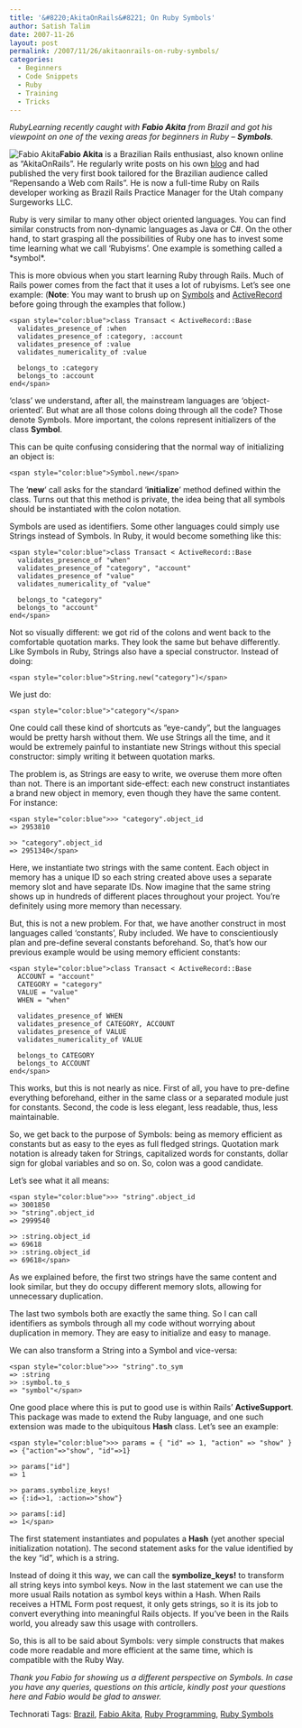 ```yaml
---
title: '&#8220;AkitaOnRails&#8221; On Ruby Symbols'
author: Satish Talim
date: 2007-11-26
layout: post
permalink: /2007/11/26/akitaonrails-on-ruby-symbols/
categories:
  - Beginners
  - Code Snippets
  - Ruby
  - Training
  - Tricks
---
```

<div>
  <p>
    <em>RubyLearning recently caught with <strong>Fabio Akita</strong> from Brazil and got his viewpoint on one of the vexing areas for beginners in Ruby &#8211; <strong>Symbols</strong>.</em>
  </p>
  
  <p class="block">
    <img class="alignleft" title="Fabio Akita" src="http://www.rubylearning.com/images/akita.jpg" alt="Fabio Akita" /><strong>Fabio Akita</strong> is a Brazilian Rails enthusiast, also known online as &#8220;AkitaOnRails&#8221;. He regularly write posts on his own <a href="http://www.akitaonrails.com/">blog</a> and had published the very first book tailored for the Brazilian audience called &#8220;Repensando a Web com Rails&#8221;. He is now a full-time Ruby on Rails developer working as Brazil Rails Practice Manager for the Utah company Surgeworks LLC.
  </p>
  
  <p>
    Ruby is very similar to many other object oriented languages. You can find similar constructs from non-dynamic languages as Java or C#. On the other hand, to start grasping all the possibilities of Ruby one has to invest some time learning what we call &#8216;Rubyisms&#8217;. One example is something called a *symbol*.
  </p>
  
  <p>
    This is more obvious when you start learning Ruby through Rails. Much of Rails power comes from the fact that it uses a lot of rubyisms. Let&#8217;s see one example: (<strong>Note</strong>: You may want to brush up on <a href="http://rubylearning.com/satishtalim/ruby_symbols.html">Symbols</a> and <a href="http://rubylearning.com/satishtalim/ruby_activerecord_and_mysql.html">ActiveRecord</a> before going through the examples that follow.)
  </p>
  
  <pre><code>&lt;span style="color:blue">class Transact &lt; ActiveRecord::Base
  validates_presence_of :when
  validates_presence_of :category, :account
  validates_presence_of :value
  validates_numericality_of :value

  belongs_to :category
  belongs_to :account
end&lt;/span></code></pre>
  
  <p>
    &#8216;class&#8217; we understand, after all, the mainstream languages are &#8216;object-oriented&#8217;. But what are all those colons doing through all the code? Those denote Symbols. More important, the colons represent initializers of the class <strong>Symbol</strong>.
  </p>
  
  <p>
    This can be quite confusing considering that the normal way of initializing an object is:
  </p>
  
  <pre><code>&lt;span style="color:blue">Symbol.new&lt;/span></code></pre>
  
  <p>
    The &#8216;<strong>new</strong>&#8216; call asks for the standard &#8216;<strong>initialize</strong>&#8216; method defined within the class. Turns out that this method is private, the idea being that all symbols should be instantiated with the colon notation.
  </p>
  
  <p>
    Symbols are used as identifiers. Some other languages could simply use Strings instead of Symbols. In Ruby, it would become something like this:
  </p>
  
  <pre><code>&lt;span style="color:blue">class Transact &lt; ActiveRecord::Base
  validates_presence_of "when"
  validates_presence_of "category", "account"
  validates_presence_of "value"
  validates_numericality_of "value"

  belongs_to "category"
  belongs_to "account"
end&lt;/span></code></pre>
  
  <p>
    Not so visually different: we got rid of the colons and went back to the comfortable quotation marks. They look the same but behave differently. Like Symbols in Ruby, Strings also have a special constructor. Instead of doing:
  </p>
  
  <pre><code>&lt;span style="color:blue">String.new("category")&lt;/span></code></pre>
  
  <p>
    We just do:
  </p>
  
  <pre><code>&lt;span style="color:blue">"category"&lt;/span></code></pre>
  
  <p>
    One could call these kind of shortcuts as &#8220;eye-candy&#8221;, but the languages would be pretty harsh without them. We use Strings all the time, and it would be extremely painful to instantiate new Strings without this special constructor: simply writing it between quotation marks.
  </p>
  
  <p>
    The problem is, as Strings are easy to write, we overuse them more often than not. There is an important side-effect: each new construct instantiates a brand new object in memory, even though they have the same content. For instance:
  </p>
  
  <pre><code>&lt;span style="color:blue">>> "category".object_id
=> 2953810

>> "category".object_id
=> 2951340&lt;/span></code></pre>
  
  <p>
    Here, we instantiate two strings with the same content. Each object in memory has a unique ID so each string created above uses a separate memory slot and have separate IDs. Now imagine that the same string shows up in hundreds of different places throughout your project. You&#8217;re definitely using more memory than necessary.
  </p>
  
  <p>
    But, this is not a new problem. For that, we have another construct in most languages called &#8216;constants&#8217;, Ruby included. We have to conscientiously plan and pre-define several constants beforehand. So, that&#8217;s how our previous example would be using memory efficient constants:
  </p>
  
  <pre><code>&lt;span style="color:blue">class Transact &lt; ActiveRecord::Base
  ACCOUNT = "account"
  CATEGORY = "category"
  VALUE = "value"
  WHEN = "when"

  validates_presence_of WHEN
  validates_presence_of CATEGORY, ACCOUNT
  validates_presence_of VALUE
  validates_numericality_of VALUE

  belongs_to CATEGORY
  belongs_to ACCOUNT
end&lt;/span></code></pre>
  
  <p>
    This works, but this is not nearly as nice. First of all, you have to pre-define everything beforehand, either in the same class or a separated module just for constants. Second, the code is less elegant, less readable, thus, less maintainable.
  </p>
  
  <p>
    So, we get back to the purpose of Symbols: being as memory efficient as constants but as easy to the eyes as full fledged strings. Quotation mark notation is already taken for Strings, capitalized words for constants, dollar sign for global variables and so on. So, colon was a good candidate.
  </p>
  
  <p>
    Let&#8217;s see what it all means:
  </p>
  
  <pre><code>&lt;span style="color:blue">>> "string".object_id
=> 3001850
>> "string".object_id
=> 2999540

>> :string.object_id
=> 69618
>> :string.object_id
=> 69618&lt;/span></code></pre>
  
  <p>
    As we explained before, the first two strings have the same content and look similar, but they do occupy different memory slots, allowing for unnecessary duplication.
  </p>
  
  <p>
    The last two symbols both are exactly the same thing. So I can call identifiers as symbols through all my code without worrying about duplication in memory. They are easy to initialize and easy to manage.
  </p>
  
  <p>
    We can also transform a String into a Symbol and vice-versa:
  </p>
  
  <pre><code>&lt;span style="color:blue">>> "string".to_sym
=> :string
>> :symbol.to_s
=> "symbol"&lt;/span></code></pre>
  
  <p>
    One good place where this is put to good use is within Rails&#8217; <strong>ActiveSupport</strong>. This package was made to extend the Ruby language, and one such extension was made to the ubiquitous <strong>Hash</strong> class. Let&#8217;s see an example:
  </p>
  
  <pre><code>&lt;span style="color:blue">>> params = { "id" => 1, "action" => "show" }
=> {"action"=>"show", "id"=>1}

>> params["id"]
=> 1

>> params.symbolize_keys!
=> {:id=>1, :action=>"show"}

>> params[:id]
=> 1&lt;/span></code></pre>
  
  <p>
    The first statement instantiates and populates a <strong>Hash</strong> (yet another special initialization notation). The second statement asks for the value identified by the key &#8220;id&#8221;, which is a string.
  </p>
  
  <p>
    Instead of doing it this way, we can call the <strong>symbolize_keys!</strong> to transform all string keys into symbol keys. Now in the last statement we can use the more usual Rails notation as symbol keys within a Hash. When Rails receives a HTML Form post request, it only gets strings, so it is its job to convert everything into meaningful Rails objects. If you&#8217;ve been in the Rails world, you already saw this usage with controllers.
  </p>
  
  <p>
    So, this is all to be said about Symbols: very simple constructs that makes code more readable and more efficient at the same time, which is compatible with the Ruby Way.
  </p>
  
  <p>
    <em>Thank you Fabio for showing us a different perspective on Symbols. In case you have any queries, questions on this article, kindly post your questions here and Fabio would be glad to answer.</em>
  </p>
</div>

Technorati Tags: <a href="http://technorati.com/tag/Brazil" rel="tag">Brazil</a>, <a href="http://technorati.com/tag/Fabio+Akita" rel="tag">Fabio Akita</a>, <a href="http://technorati.com/tag/Ruby+Programming" rel="tag">Ruby Programming</a>, <a href="http://technorati.com/tag/Ruby+Symbols" rel="tag">Ruby Symbols</a>
